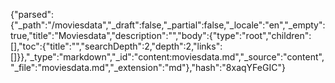 {"parsed":{"_path":"/moviesdata","_draft":false,"_partial":false,"_locale":"en","_empty":true,"title":"Moviesdata","description":"","body":{"type":"root","children":[],"toc":{"title":"","searchDepth":2,"depth":2,"links":[]}},"_type":"markdown","_id":"content:moviesdata.md","_source":"content","_file":"moviesdata.md","_extension":"md"},"hash":"8xaqYFeGIC"}